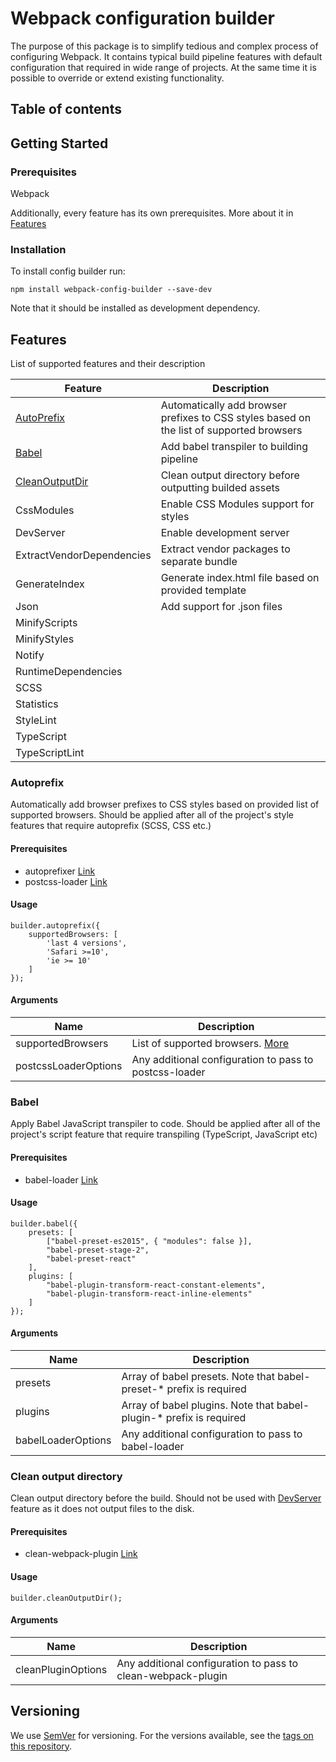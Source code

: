 # Webpack configuration builder

The purpose of this package is to simplify tedious and complex process of configuring Webpack.
It contains typical build pipeline features with default configuration that required in wide range of projects.
At the same time it is possible to override or extend existing functionality.

## Table of contents

## Getting Started

### Prerequisites
Webpack

Additionally, every feature has its own prerequisites. More about it in [Features](#features)

### Installation
To install config builder run:
```
npm install webpack-config-builder --save-dev
```
Note that it should be installed as development dependency.

## Features <a name="features"></a>
List of supported features and their description

| Feature     | Description    |
| --------|---------|
| [AutoPrefix](#features_autoprefix)  | Automatically add browser prefixes to CSS styles based on the list of supported browsers |
| [Babel](#features_babel) | Add babel transpiler to building pipeline |
| [CleanOutputDir](#features_cleanOutputDir) | Clean output directory before outputting builded assets                            |
| CssModules                | Enable CSS Modules support for styles                                              |
| DevServer                 | Enable development server                                                          |
| ExtractVendorDependencies | Extract vendor packages to separate bundle                                         |
| GenerateIndex             | Generate index.html file based on provided template                                |
| Json                      | Add support for .json files                                                        |
| MinifyScripts             |                                                                                    |
| MinifyStyles              |                                                                                    |
| Notify                    |                                                                                    |
| RuntimeDependencies       |                                                                                    |
| SCSS                      |                                                                                    |
| Statistics                |                                                                                    |
| StyleLint                 |                                                                                    |
| TypeScript                |                                                                                    |
| TypeScriptLint            |                                                                                    |

<a name="features_autoprefix"></a>
### Autoprefix
Automatically add browser prefixes to CSS styles based on provided list of supported browsers.
Should be applied after all of the project's style features that require autoprefix (SCSS, CSS etc.)

#### Prerequisites
* autoprefixer [Link](https://github.com/postcss/autoprefixer)
* postcss-loader [Link](https://github.com/postcss/postcss-loader)

#### Usage
```
builder.autoprefix({
    supportedBrowsers: [
        'last 4 versions',
        'Safari >=10',
        'ie >= 10'
    ]
});
```

#### Arguments
| Name | Description |
| --------------|-------------|
| supportedBrowsers | List of supported browsers. [More](https://github.com/ai/browserslist) |
| postcssLoaderOptions | Any additional configuration to pass to postcss-loader |

<a name="features_babel"></a>
### Babel
Apply Babel JavaScript transpiler to code.
Should be applied after all of the project's script feature that require transpiling (TypeScript, JavaScript etc)

#### Prerequisites
* babel-loader [Link](https://github.com/babel/babel-loader)

#### Usage
```
builder.babel({
    presets: [
        ["babel-preset-es2015", { "modules": false }],
        "babel-preset-stage-2",
        "babel-preset-react"
    ],
    plugins: [
        "babel-plugin-transform-react-constant-elements",
        "babel-plugin-transform-react-inline-elements"
    ]
});
```

#### Arguments
| Name | Description |
| --------------|-------------|
| presets | Array of babel presets. Note that babel-preset-* prefix is required |
| plugins | Array of babel plugins. Note that babel-plugin-* prefix is required |
| babelLoaderOptions | Any additional configuration to pass to babel-loader |

### Clean output directory <a name="features_cleanOutputDir"></a>
Clean output directory before the build.
Should not be used with [DevServer](#features_devServer) feature as it does not output files to the disk.

#### Prerequisites
* clean-webpack-plugin [Link](https://github.com/johnagan/clean-webpack-plugin)

#### Usage
```
builder.cleanOutputDir();
```

#### Arguments
| Name | Description |
| --------------|-------------|
| cleanPluginOptions | Any additional configuration to pass to clean-webpack-plugin |

## Versioning
We use [SemVer](http://semver.org/) for versioning. For the versions available, see the [tags on this repository](https://github.com/your/project/tags).
